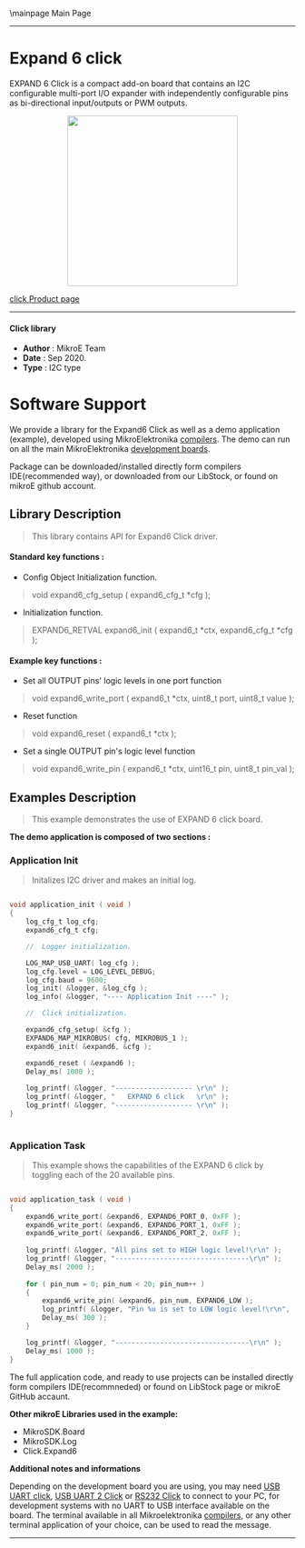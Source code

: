 \mainpage Main Page
 
---
# Expand 6 click

EXPAND 6 Click is a compact add-on board that contains an I2C configurable multi-port I/O expander with independently configurable pins as bi-directional input/outputs or PWM outputs.

<p align="center">
  <img src="https://download.mikroe.com/images/click_for_ide/expand6_click.png" height=300px>
</p>


[click Product page](https://www.mikroe.com/expand-6-click)

---


#### Click library 

- **Author**        : MikroE Team
- **Date**          : Sep 2020.
- **Type**          : I2C type


# Software Support

We provide a library for the Expand6 Click 
as well as a demo application (example), developed using MikroElektronika 
[compilers](https://shop.mikroe.com/compilers). 
The demo can run on all the main MikroElektronika [development boards](https://shop.mikroe.com/development-boards).

Package can be downloaded/installed directly form compilers IDE(recommended way), or downloaded from our LibStock, or found on mikroE github account. 

## Library Description

> This library contains API for Expand6 Click driver.

#### Standard key functions :

- Config Object Initialization function.
> void expand6_cfg_setup ( expand6_cfg_t *cfg ); 
 
- Initialization function.
> EXPAND6_RETVAL expand6_init ( expand6_t *ctx, expand6_cfg_t *cfg );

#### Example key functions :

- Set all OUTPUT pins' logic levels in one port function
> void expand6_write_port ( expand6_t *ctx, uint8_t port, uint8_t value );
 
- Reset function
> void expand6_reset ( expand6_t *ctx );

- Set a single OUTPUT pin's logic level function
> void expand6_write_pin ( expand6_t *ctx, uint16_t pin, uint8_t pin_val );

## Examples Description

> This example demonstrates the use of EXPAND 6 click board.

**The demo application is composed of two sections :**

### Application Init 

> Initalizes I2C driver and makes an initial log.

```c

void application_init ( void )
{
    log_cfg_t log_cfg;
    expand6_cfg_t cfg;

    //  Logger initialization.

    LOG_MAP_USB_UART( log_cfg );
    log_cfg.level = LOG_LEVEL_DEBUG;
    log_cfg.baud = 9600;
    log_init( &logger, &log_cfg );
    log_info( &logger, "---- Application Init ----" );

    //  Click initialization.

    expand6_cfg_setup( &cfg );
    EXPAND6_MAP_MIKROBUS( cfg, MIKROBUS_1 );
    expand6_init( &expand6, &cfg );

    expand6_reset ( &expand6 );
    Delay_ms( 1000 );
    
    log_printf( &logger, "------------------- \r\n" );
    log_printf( &logger, "   EXPAND 6 click   \r\n" );
    log_printf( &logger, "------------------- \r\n" );
}
  
```

### Application Task

> This example shows the capabilities of the EXPAND 6 click by toggling each of the 20 available pins.

```c

void application_task ( void )
{
    expand6_write_port( &expand6, EXPAND6_PORT_0, 0xFF );
    expand6_write_port( &expand6, EXPAND6_PORT_1, 0xFF );
    expand6_write_port( &expand6, EXPAND6_PORT_2, 0xFF );
    
    log_printf( &logger, "All pins set to HIGH logic level!\r\n" );
    log_printf( &logger, "---------------------------------\r\n" );
    Delay_ms( 2000 );
    
    for ( pin_num = 0; pin_num < 20; pin_num++ )
    {
        expand6_write_pin( &expand6, pin_num, EXPAND6_LOW );
        log_printf( &logger, "Pin %u is set to LOW logic level!\r\n", ( uint16_t) pin_num );
        Delay_ms( 300 );
    }

    log_printf( &logger, "---------------------------------\r\n" );
    Delay_ms( 1000 );
}

```

The full application code, and ready to use projects can be  installed directly form compilers IDE(recommneded) or found on LibStock page or mikroE GitHub accaunt.

**Other mikroE Libraries used in the example:** 

- MikroSDK.Board
- MikroSDK.Log
- Click.Expand6

**Additional notes and informations**

Depending on the development board you are using, you may need 
[USB UART click](https://shop.mikroe.com/usb-uart-click), 
[USB UART 2 Click](https://shop.mikroe.com/usb-uart-2-click) or 
[RS232 Click](https://shop.mikroe.com/rs232-click) to connect to your PC, for 
development systems with no UART to USB interface available on the board. The 
terminal available in all Mikroelektronika 
[compilers](https://shop.mikroe.com/compilers), or any other terminal application 
of your choice, can be used to read the message.



---
